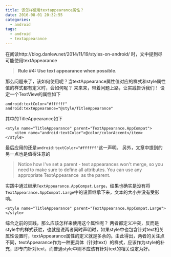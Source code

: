 ```yaml
---
title: 该怎样使用textappearance属性？
date: 2016-08-01 20:32:55
categories: 
  - android
tags: 
  - android
  - textappearance
---
```


在阅读http://blog.danlew.net/2014/11/19/styles-on-android/ 时，文中提到尽可能使用textAppearance
> **Rule #4: Use text appearance when possible.**

那么问题来了，该如何使用呢？当textAppearance属性值对应的样式和style属性值的样式都有定义时，会如何呢？
来来来，带着问题上路，让实践告诉我们！
设定一个TextView的属性如下
```
android:textColor="#ffffff"
android:textAppearance="@style/TitleAppearance"
```
其中的TitleAppearance如下
```
<style name="TitleAppearance" parent="TextAppearance.AppCompat">
    <item name="android:textColor">@color/colorAccent</item>
</style>
```
最后应用的还是`android:textColor="#ffffff"`这一声明。
另外，文章中提到的另一点也是值得注意的
>Notice how I've set a parent - text appearances won't merge, so you need to make sure to define all attributes. You can use any appropriate TextAppearance
 as the parent.

实践中通过继承`TextAppearance.AppCompat.Large`，结果也确实是没有将`TextAppearance.AppCompat.Large`中的设置继承下来，文本的大小并没有受影响。
```
<style name="TitleAppearance" parent="TextAppearance.AppCompat.Large">
</style>
```

综合之前的实践，那么应该怎样来使用这个属性呢？
两者都定义冲突，反而是style中的样式获胜，也就是说两者同时声明时，如果style中也包含针对text相关属性设置时，textAppearance属性的定义就是多余的。由此得出，两者的关注点不同，textAppearance作为一种更具体（针对text）的样式，应该作为style的补充，即专门针对text，而普通style中则不应该有针对text的相关设定为好。
